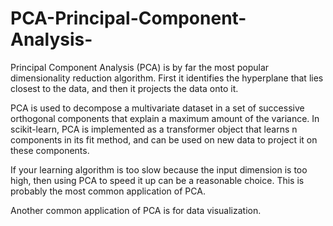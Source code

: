 # PCA-Principal-Component-Analysis-
Principal Component Analysis (PCA) is by far the most popular dimensionality reduction algorithm. First it identifies the hyperplane that lies closest to the data, and then it projects the data onto it.

PCA is used to decompose a multivariate dataset in a set of successive orthogonal components that explain a maximum amount of the variance. In scikit-learn, PCA is implemented as a transformer object that learns n components in its fit method, and can be used on
new data to project it on these components.

If your learning algorithm is too slow because the input dimension is too high, then using PCA to speed it up can be a reasonable choice. This is probably the most common application of PCA. 

Another common application of PCA is for data visualization.
